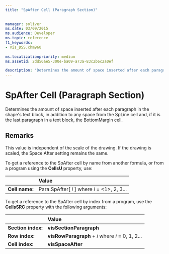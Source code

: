 ```yaml
---
title: "SpAfter Cell (Paragraph Section)"
 
 
manager: soliver
ms.date: 03/09/2015
ms.audience: Developer
ms.topic: reference
f1_keywords:
- Vis_DSS.chm960
 
ms.localizationpriority: medium
ms.assetid: 2dd56ae5-300e-ba09-a73a-83c2b6c2a0ef

description: "Determines the amount of space inserted after each paragraph in the shape's text block, in addition to any space from the SpLine cell and, if it is the last paragraph in a text block, the BottomMargin cell."
---
```


# SpAfter Cell (Paragraph Section)

Determines the amount of space inserted after each paragraph in the shape's text block, in addition to any space from the SpLine cell and, if it is the last paragraph in a text block, the BottomMargin cell.
  
## Remarks

This value is independent of the scale of the drawing. If the drawing is scaled, the Space After setting remains the same.
  
To get a reference to the SpAfter cell by name from another formula, or from a program using the **CellsU** property, use: 
  
||Value |
|:-----|:-----|
| **Cell name:**  <br/> | Para.SpAfter[  *i*  ]            where  *i*  = <1>, 2, 3... |
   
To get a reference to the SpAfter cell by index from a program, use the **CellsSRC** property with the following arguments: 
  
||Value |
|:-----|:-----|
| **Section index:**  <br/> |**visSectionParagraph** <br/> |
| **Row index:**  <br/> |**visRowParagraph** +  *i*            where  *i*  = 0, 1, 2... |
| **Cell index:**  <br/> |**visSpaceAfter** <br/> |
   

